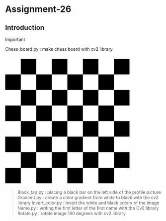 # Assignment-26

## Introduction

> [!IMPORTANT]
> Chess_board.py : make chess board with cv2 library  
### ![Global time](./images/result.jpg)

> Black_tap.py : placing a black bar on the left side of the profile picture
> Gradient.py : create a color gradient from white to black with the cv2 library
> Invert_color.py : invert the white and black colors of the image
> Name.py : writing the first letter of the first name with the Cv2 library
> Rotate.py : rotate image 180 degrees with cv2 library


